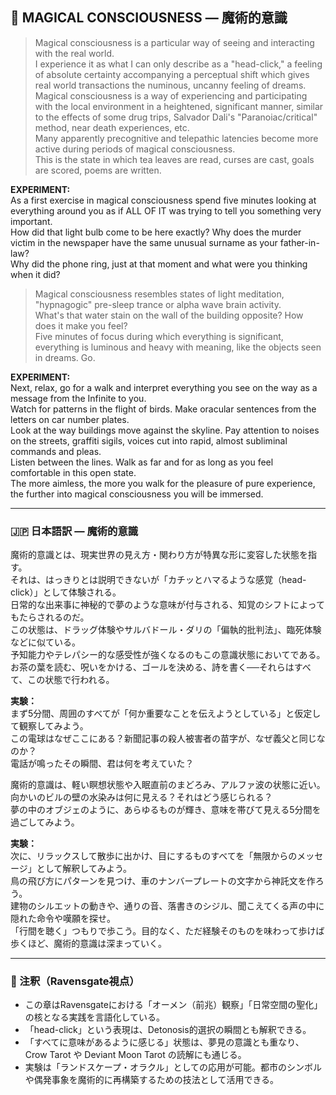 ## 🧙 MAGICAL CONSCIOUSNESS — 魔術的意識

> Magical consciousness is a particular way of seeing and interacting with the real world.  
> I experience it as what I can only describe as a "head-click," a feeling of absolute certainty accompanying a perceptual shift which gives real world transactions the numinous, uncanny feeling of dreams.  
> Magical consciousness is a way of experiencing and participating with the local environment in a heightened, significant manner, similar to the effects of some drug trips, Salvador Dali's "Paranoiac/critical" method, near death experiences, etc.  
> Many apparently precognitive and telepathic latencies become more active during periods of magical consciousness.  
> This is the state in which tea leaves are read, curses are cast, goals are scored, poems are written.

**EXPERIMENT:**  
As a first exercise in magical consciousness spend five minutes looking at everything around you as if ALL OF IT was trying to tell you something very important.  
How did that light bulb come to be here exactly? Why does the murder victim in the newspaper have the same unusual surname as your father-in-law?  
Why did the phone ring, just at that moment and what were you thinking when it did?

> Magical consciousness resembles states of light meditation, "hypnagogic" pre-sleep trance or alpha wave brain activity.  
> What's that water stain on the wall of the building opposite? How does it make you feel?  
> Five minutes of focus during which everything is significant, everything is luminous and heavy with meaning, like the objects seen in dreams. Go.

**EXPERIMENT:**  
Next, relax, go for a walk and interpret everything you see on the way as a message from the Infinite to you.  
Watch for patterns in the flight of birds. Make oracular sentences from the letters on car number plates.  
Look at the way buildings move against the skyline. Pay attention to noises on the streets, graffiti sigils, voices cut into rapid, almost subliminal commands and pleas.  
Listen between the lines. Walk as far and for as long as you feel comfortable in this open state.  
The more aimless, the more you walk for the pleasure of pure experience, the further into magical consciousness you will be immersed.

---

### 🇯🇵 日本語訳 — 魔術的意識

魔術的意識とは、現実世界の見え方・関わり方が特異な形に変容した状態を指す。  
それは、はっきりとは説明できないが「カチッとハマるような感覚（head-click）」として体験される。  
日常的な出来事に神秘的で夢のような意味が付与される、知覚のシフトによってもたらされるのだ。  
この状態は、ドラッグ体験やサルバドール・ダリの「偏執的批判法」、臨死体験などに似ている。  
予知能力やテレパシー的な感受性が強くなるのもこの意識状態においてである。  
お茶の葉を読む、呪いをかける、ゴールを決める、詩を書く──それらはすべて、この状態で行われる。

**実験：**  
まず5分間、周囲のすべてが「何か重要なことを伝えようとしている」と仮定して観察してみよう。  
この電球はなぜここにある？新聞記事の殺人被害者の苗字が、なぜ義父と同じなのか？  
電話が鳴ったその瞬間、君は何を考えていた？

魔術的意識は、軽い瞑想状態や入眠直前のまどろみ、アルファ波の状態に近い。  
向かいのビルの壁の水染みは何に見える？それはどう感じられる？  
夢の中のオブジェのように、あらゆるものが輝き、意味を帯びて見える5分間を過ごしてみよう。

**実験：**  
次に、リラックスして散歩に出かけ、目にするものすべてを「無限からのメッセージ」として解釈してみよう。  
鳥の飛び方にパターンを見つけ、車のナンバープレートの文字から神託文を作ろう。  
建物のシルエットの動きや、通りの音、落書きのシジル、聞こえてくる声の中に隠れた命令や嘆願を探せ。  
「行間を聴く」つもりで歩こう。目的なく、ただ経験そのものを味わって歩けば歩くほど、魔術的意識は深まっていく。

---

### 🐌 注釈（Ravensgate視点）

- この章はRavensgateにおける「オーメン（前兆）観察」「日常空間の聖化」の核となる実践を言語化している。
- 「head-click」という表現は、Detonosis的選択の瞬間とも解釈できる。
- 「すべてに意味があるように感じる」状態は、夢見の意識とも重なり、Crow Tarot や Deviant Moon Tarot の読解にも通じる。
- 実験は「ランドスケープ・オラクル」としての応用が可能。都市のシンボルや偶発事象を魔術的に再構築するための技法として活用できる。
